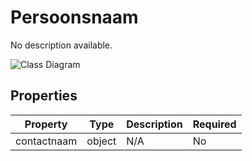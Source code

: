 # Persoonsnaam

No description available.

![Class Diagram](https://github.com/CommonGateway/CustomerInteractionBundle/blob/docu/docs/schema/klant.persoon.svg)

## Properties

| Property | Type | Description | Required |
|----------|------|-------------|----------|
| contactnaam | object | N/A | No |
